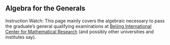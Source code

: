 ## Algebra for the Generals

Instruction Watch: This page mainly covers the algebraic necessary to pass the graduate’s general qualifying examinations at [Beijing International Center for Mathematical Research](https://bicmr.pku.edu.cn) (and possibly other universities and institutes say).
